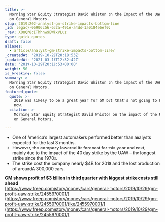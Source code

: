```yaml
---
title: >-
  Morning Star Equity Strategist David Whiston on the Impact of the Uaw Strike
  on General Motors.
slug: 20191202-analyst-gm-strike-impacts-bottom-line
_id: legacy-06906c56-6d2a-491e-a4dd-1a0184e6ef02
_rev: XOnQP8cIThhnw9BWFxVLuz
type: quick_quotes
draft: false
aliases:
  - article/analyst-gm-strike-impacts-bottom-line/
_createdAt: '2019-10-29T20:18:53Z'
_updatedAt: '2021-03-16T12:32:42Z'
date: '2019-10-29T20:18:53+00:00'
weight: 50
is_breaking: false
summary: >-
  Morning Star Equity Strategist David Whiston on the impact of the UAW strike
  on General Motors.
featured_quote:
  quote: >-
    2019 was likely to be a great year for GM but that's not going to happen
    now.
  citation: >-
    Morning Star Equity Strategist David Whiston on the impact of the UAW strike
    on General Motors.

---
```

* One of America’s largest automakers performed better than analysts expected for the last 3 months.
* However, the company lowered its forecast for this year and next, mainly due to the impact of the 40 day strike by the UAW – the longest strike since the 1970s.
* The strike cost the company nearly $4B for 2019 and the lost production of aroundA 300,000 cars.

**GM shows profit of $3 billion in third quarter with biggest strike costs still ahead**  
[https://www.freep.com/story/money/cars/general-motors/2019/10/29/gm-profit-uaw-strike/2455970001/](https://www.freep.com/story/money/cars/general-motors/2019/10/29/gm-profit-uaw-strike/2455970001/)ike/2455970001/](https://www.freep.com/story/money/cars/general-motors/2019/10/29/gm-profit-uaw-strike/2455970001/)